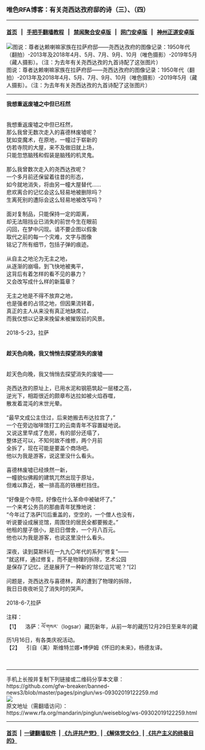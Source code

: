### 唯色RFA博客：有关尧西达孜府邸的诗（三）、（四）
------------------------

#### [首页](https://github.com/gfw-breaker/banned-news3/blob/master/README.md) &nbsp;&nbsp;|&nbsp;&nbsp; [手把手翻墙教程](https://github.com/gfw-breaker/guides/wiki) &nbsp;&nbsp;|&nbsp;&nbsp; [禁闻聚合安卓版](https://github.com/gfw-breaker/bn-android) &nbsp;&nbsp;|&nbsp;&nbsp; [网门安卓版](https://github.com/oGate2/oGate) &nbsp;&nbsp;|&nbsp;&nbsp; [神州正道安卓版](https://github.com/SzzdOgate/update) 



<div id="headerimg">
 <img alt="图说：尊者达赖喇嘛家族在拉萨府邸——尧西达孜府的图像记录：1950年代（翻拍）-2013年及2018年4月、5月、7月、9月、10月（唯色摄影）-2019年5月（藏人摄影）。（注：为去年有关尧西达孜的九首诗配了这张图片）" src="https://www.rfa.org/mandarin/pinglun/weiseblog/ws-09302019122259.html/5c27897f8fbe5b5c5e9c90b82.jpg/@@images/e69be640-e1e0-4b3c-950a-a79d9c9219bb.jpeg" title="图说：尊者达赖喇嘛家族在拉萨府邸——尧西达孜府的图像记录：1950年代（翻拍）-2013年及2018年4月、5月、7月、9月、10月（唯色摄影）-2019年5月（藏人摄影）。（注：为去年有关尧西达孜的九首诗配了这张图片）"/>
 <div id="headerimgcontents">
  <div id="headerimgcaption">
   <span>
    图说：尊者达赖喇嘛家族在拉萨府邸——尧西达孜府的图像记录：1950年代（翻拍）-2013年及2018年4月、5月、7月、9月、10月（唯色摄影）-2019年5月（藏人摄影）。（注：为去年有关尧西达孜的九首诗配了这张图片）
   </span>
   <!-- zoomattribute -->
  </div>
  <!-- headerimgcaption -->
 </div>
 <!-- headerimagecontents -->
</div>

<hr/>
<div id="storytext">
 <div>
  <div class="slot_header">
  </div>
 </div>
 <p>
  <b>
   我想重返废墟之中但已枉然
  </b>
  <br/>
  <br/>
  <br/>
  我想重返废墟之中但已枉然，
  <br/>
  那么我曾无数次走入的喜德林废墟呢？
  <br/>
  犹如变魔术，在原地，一幢过于崭新的
  <br/>
  仿若寺院的大屋，来不及做旧就上场，
  <br/>
  只能忽悠脑残和假装是脑残的机灵鬼。
  <br/>
  <br/>
  那么我曾数次走入的尧西达孜呢？
  <br/>
  一个多月前还保留着往昔的形态，
  <br/>
  如今就地消失，将由另一幢大屋替代……
  <br/>
  悲欢离合的记忆会这么轻易地被删除吗？
  <br/>
  生离死别的遭际会这么轻易地被改写吗？
  <br/>
  <br/>
  面对复制品，只能保持一定的距离，
  <br/>
  却无法阻挡业已消失的前世今生在眼前
  <br/>
  闪回，在梦中闪现。请不要企图以假象
  <br/>
  取代之前的每一个灾难，文字与图像
  <br/>
  铭记了所有细节，包括子弹的痕迹。
  <br/>
  <br/>
  从自主之地沦为无主之地，
  <br/>
  从逐渐的崩塌，到飞快地被夷平，
  <br/>
  这背后有着怎样的看不见的暴力？
  <br/>
  又会改写成什么样的新篇章？
  <br/>
  <br/>
  无主之地是不得不放弃之地，
  <br/>
  也是强者的占领之地，但因果流转着，
  <br/>
  真正的主人从来没有真正地缺席过，
  <br/>
  而我仅想以记录来挽留未被摧毁前的风景。
  <br/>
  <br/>
  2018-5-23，拉萨
  <br/>
  <br/>
  <br/>
  <b>
   趁天色向晚，我又悄悄去探望消失的废墟
  </b>
  <br/>
  <br/>
  <br/>
  趁天色向晚，我又悄悄去探望消失的废墟——
  <br/>
  <br/>
  尧西达孜的原址上，已用水泥和钢筋筑起一层楼之高，
  <br/>
  逆光下，相距很近的颇章布达拉如被火焰吞噬，
  <br/>
  散发着混沌的末世光晕。
  <br/>
  <br/>
  “最早文成公主住过，后来她搬去布达拉宫了，”
  <br/>
  一个在旁边咖啡馆打工的云南青年不容置疑地说。
  <br/>
  又说这里早成了危房，有的部分还塌了，
  <br/>
  整体还可以，不知何故不维修，两个月前
  <br/>
  全拆了，现在可能是要盖个商场吧。
  <br/>
  他以为我是游客，说这里没什么看头。
  <br/>
  <br/>
  喜德林废墟已经焕然一新，
  <br/>
  一幢貌似佛殿的建筑兀然出现于原址，
  <br/>
  但难以靠近，被一排高高的铁栅栏挡住。
  <br/>
  <br/>
  “好像是个寺院，好像在什么革命中被破坏了。”
  <br/>
  一个来考公务员的那曲青年犹豫地说：
  <br/>
  “今年过了洛萨[1]后重盖的，空空的，一个僧人也没有，
  <br/>
  听说要设成展览馆，周围住的居民全都要搬走。”
  <br/>
  他租的屋子很小，是旧日僧舍，一个月八百元。
  <br/>
  他也以为我是游客，也说这里没什么看头。
  <br/>
  <br/>
  深夜，读到莫斯科在一九九〇年代的系列“修复”——
  <br/>
  “就这样，通过修复，而不是物理的拆除，艺术公园
  <br/>
  是保存了记忆，还是展开了一种新的‘除忆诅咒’呢？”[2]
  <br/>
  <br/>
  问题是，尧西达孜与喜德林，真的遭到了物理的拆除，
  <br/>
  我日日夜夜听见了消失时的哭声。
  <br/>
  <br/>
  2018-6-7,拉萨
  <br/>
  <br/>
  注释：
  <br/>
  【1】    洛萨：ལོ་གསར་（logsar）藏历新年，从前一年的藏历12月29日至来年的藏历1月16日，有各类庆祝活动。
  <br/>
  【2】    引自（美）斯维特兰娜•博伊姆《怀旧的未来》，杨德友译。
  <br/>
  <br/>
  <br/>
 </p>
</div>

<hr/>
手机上长按并复制下列链接或二维码分享本文章：<br/>
https://github.com/gfw-breaker/banned-news3/blob/master/pages/pinglun/ws-09302019122259.md <br/>
<a href='https://github.com/gfw-breaker/banned-news3/blob/master/pages/pinglun/ws-09302019122259.md'><img src='https://github.com/gfw-breaker/banned-news3/blob/master/pages/pinglun/ws-09302019122259.md.png'/></a> <br/>
原文地址（需翻墙访问）：https://www.rfa.org/mandarin/pinglun/weiseblog/ws-09302019122259.html


------------------------
#### [首页](https://github.com/gfw-breaker/banned-news3/blob/master/README.md) &nbsp;|&nbsp; [一键翻墙软件](https://github.com/gfw-breaker/nogfw/blob/master/README.md) &nbsp;| [《九评共产党》](https://github.com/gfw-breaker/9ping.md/blob/master/README.md#九评之一评共产党是什么) | [《解体党文化》](https://github.com/gfw-breaker/jtdwh.md/blob/master/README.md) | [《共产主义的终极目的》](https://github.com/gfw-breaker/gczydzjmd.md/blob/master/README.md)


<img src='http://gfw-breaker.win/banned-news3/pages/pinglun/ws-09302019122259.md' width='0px' height='0px'/>